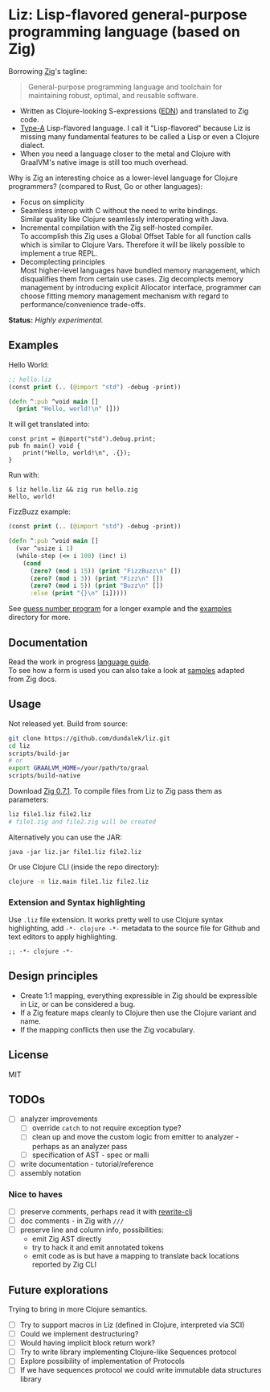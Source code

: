 
# Liz: Lisp-flavored general-purpose programming language (based on Zig)

Borrowing [Zig](https://github.com/ziglang/zig)'s tagline:
> General-purpose programming language and toolchain for maintaining robust, optimal, and reusable software.

- Written as Clojure-looking S-expressions ([EDN](https://github.com/edn-format/edn)) and translated to Zig code.
- [Type-A](https://github.com/dundalek/awesome-lisp-languages#classification) Lisp-flavored language. I call it "Lisp-flavored" because Liz is missing many fundamental features to be called a Lisp or even a Clojure dialect.
- When you need a language closer to the metal and Clojure with GraalVM's native image is still too much overhead.

Why is Zig an interesting choice as a lower-level language for Clojure programmers? (compared to Rust, Go or other languages):

- Focus on simplicity
- Seamless interop with C without the need to write bindings.  
  Similar quality like Clojure seamlessly interoperating with Java.
- Incremental compilation with the Zig self-hosted compiler.  
  To accomplish this Zig uses a Global Offset Table for all function calls which is similar to Clojure Vars. Therefore it will be likely possible to implement a true REPL.
- Decomplecting principles  
  Most higher-level languages have bundled memory management, which disqualifies them from certain use cases. Zig decomplects memory management by introducing explicit Allocator interface, programmer can choose fitting memory management mechanism with regard to performance/convenience trade-offs.

**Status:** *Highly experimental.*

## Examples

Hello World:

```clojure
;; hello.liz
(const print (.. (@import "std") -debug -print))

(defn ^:pub ^void main []
  (print "Hello, world!\n" []))
```

It will get translated into:

```zig
const print = @import("std").debug.print;
pub fn main() void {
    print("Hello, world!\n", .{});
}
```

Run with:

```
$ liz hello.liz && zig run hello.zig
Hello, world!
```

FizzBuzz example:

```clojure
(const print (.. (@import "std") -debug -print))

(defn ^:pub ^void main []
  (var ^usize i 1)
  (while-step (<= i 100) (inc! i)
    (cond
      (zero? (mod i 15)) (print "FizzBuzz\n" [])
      (zero? (mod i 3)) (print "Fizz\n" [])
      (zero? (mod i 5)) (print "Buzz\n" [])
      :else (print "{}\n" [i]))))
```

See [guess number program](./examples/guess_number/main.liz) for a longer example and the [examples](./examples) directory for more.


## Documentation

Read the work in progress [language guide](./doc/guide.md).  
To see how a form is used you can also take a look at [samples](./test/resources/docs-samples.liz) adapted from Zig docs.

## Usage

Not released yet. Build from source:
```sh
git clone https://github.com/dundalek/liz.git
cd liz
scripts/build-jar
# or
export GRAALVM_HOME=/your/path/to/graal
scripts/build-native
```

Download [Zig 0.7.1](https://ziglang.org/download/#release-0.7.1). To compile files from Liz to Zig pass them as parameters:
```sh
liz file1.liz file2.liz
# file1.zig and file2.zig will be created
```

Alternatively you can use the JAR:
```
java -jar liz.jar file1.liz file2.liz
```

Or use Clojure CLI (inside the repo directory):

```sh
clojure -m liz.main file1.liz file2.liz
```

### Extension and Syntax highlighting

Use `.liz` file extension. It works pretty well to use Clojure syntax highlighting, add `-*- clojure -*-` metadata to the source file for Github and text editors to apply highlighting.

```
;; -*- clojure -*-
```

## Design principles

- Create 1:1 mapping, everything expressible in Zig should be expressible in Liz, or can be considered a bug.
- If a Zig feature maps cleanly to Clojure then use the Clojure variant and name.
- If the mapping conflicts then use the Zig vocabulary.

## License

MIT

## TODOs

- [ ] analyzer improvements
  - [ ] override `catch` to not require exception type?
  - [ ] clean up and move the custom logic from emitter to analyzer - perhaps as an analyzer pass
  - [ ] specification of AST - spec or malli
- [ ] write documentation - tutorial/reference
- [ ] assembly notation

### Nice to haves

- [ ] preserve comments, perhaps read it with [rewrite-clj](https://github.com/xsc/rewrite-clj)
- [ ] doc comments - in Zig with `///`
- [ ] preserve line and column info, possibilities:
  - emit Zig AST directly
  - try to hack it and emit annotated tokens
  - emit code as is but have a mapping to translate back locations reported by Zig CLI

## Future explorations

Trying to bring in more Clojure semantics.

- [ ] Try to support macros in Liz (defined in Clojure, interpreted via SCI)
- [ ] Could we implement destructuring?
- [ ] Would having implicit block return work?
- [ ] Try to write library implementing Clojure-like Sequences protocol
- [ ] Explore possibility of implementation of Protocols
- [ ] If we have sequences protocol we could write immutable data structures library
